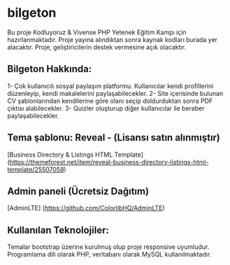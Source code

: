 # bilgeton

Bu proje Kodluyoruz & Vivense PHP Yetenek Eğitim Kampı için hazırlanmaktadır. Proje yayına alındıktan sonra kaynak kodları burada yer alacaktır. Proje, geliştiricilerin destek vermesine açık olacaktır.

## Bilgeton Hakkında:

1- Çok kullanıcılı sosyal paylaşım platformu. Kullanıcılar kendi profillerini düzenleyip, kendi makalelerini paylaşabilecekler.
2- Site içerisinde bulunan CV şablonlarından kendilerine göre olanı seçip doldurduktan sonra PDF çıktısı alabilecekler.
3- Quizler oluşturup diğer kullanıcılar ile beraber paylaşabilecekler.

## Tema şablonu: Reveal -  (Lisansı satın alınmıştır)
[Business Directory & Listings HTML Template] (https://themeforest.net/item/reveal-business-directory-listings-html-template/25507058)

## Admin paneli (Ücretsiz Dağıtım)
[AdminLTE] (https://github.com/ColorlibHQ/AdminLTE)

## Kullanılan Teknolojiler: 
Temalar bootstrap üzerine kurulmuş olup proje responsive uyumludur. 
Programlama dili olarak PHP, veritabanı olarak MySQL kullanılmaktadır.
